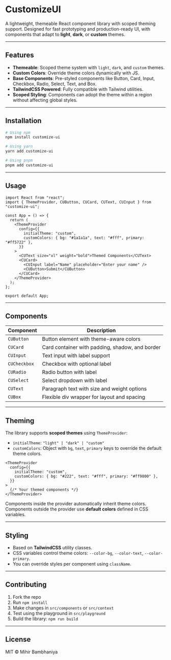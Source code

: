 # CustomizeUI

A lightweight, themeable React component library with scoped theming support. Designed for fast prototyping and production-ready UI, with components that adapt to **light**, **dark**, or **custom** themes.

---

## Features

- **Themeable**: Scoped theme system with `light`, `dark`, and `custom` themes.  
- **Custom Colors**: Override theme colors dynamically with JS.  
- **Base Components**: Pre-styled components like Button, Card, Input, Checkbox, Radio, Select, Text, and Box.  
- **TailwindCSS Powered**: Fully compatible with Tailwind utilities.  
- **Scoped Styling**: Components can adopt the theme within a region without affecting global styles.  

---

## Installation

~~~bash
# Using npm
npm install customize-ui

# Using yarn
yarn add customize-ui

# Using pnpm
pnpm add customize-ui
~~~

---

## Usage

~~~tsx
import React from "react";
import { ThemeProvider, CUButton, CUCard, CUText, CUInput } from "customize-ui";

const App = () => {
  return (
    <ThemeProvider
      config={{
        initialTheme: "custom",
        customColors: { bg: "#1a1a1a", text: "#fff", primary: "#ff5722" },
      }}
    >
      <CUText size="xl" weight="bold">Themed Components</CUText>
      <CUCard>
        <CUInput label="Name" placeholder="Enter your name" />
        <CUButton>Submit</CUButton>
      </CUCard>
    </ThemeProvider>
  );
};

export default App;
~~~

---

## Components

| Component | Description |
|-----------|-------------|
| `CUButton` | Button element with theme-aware colors |
| `CUCard` | Card container with padding, shadow, and border |
| `CUInput` | Text input with label support |
| `CUCheckbox` | Checkbox with optional label |
| `CURadio` | Radio button with label |
| `CUSelect` | Select dropdown with label |
| `CUText` | Paragraph text with size and weight options |
| `CUBox` | Flexible div wrapper for layout and spacing |

---

## Theming

The library supports **scoped themes** using `ThemeProvider`:

- `initialTheme`: `"light" | "dark" | "custom"`  
- `customColors`: Object with `bg`, `text`, `primary` keys to override the default theme colors.

~~~tsx
<ThemeProvider
  config={{
    initialTheme: "custom",
    customColors: { bg: "#222", text: "#fff", primary: "#ff9800" },
  }}
>
  {/* Your themed components */}
</ThemeProvider>
~~~

Components inside the provider automatically inherit theme colors. Components outside the provider use **default colors** defined in CSS variables.

---

## Styling

- Based on **TailwindCSS** utility classes.  
- CSS variables control theme colors: `--color-bg`, `--color-text`, `--color-primary`.  
- You can override styles per component using `className`.

---

## Contributing

1. Fork the repo  
2. Run `npm install`  
3. Make changes in `src/components` or `src/context`  
4. Test using the playground in `src/playground`  
5. Build the library: `npm run build`  

---

## License

MIT © Mihir Bambhaniya
